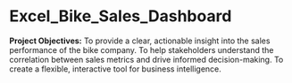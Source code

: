 # Excel_Bike_Sales_Dashboard

**Project Objectives:**
To provide a clear, actionable insight into the sales performance of the bike company.
To help stakeholders understand the correlation between sales metrics and drive informed decision-making.
To create a flexible, interactive tool for business intelligence.


